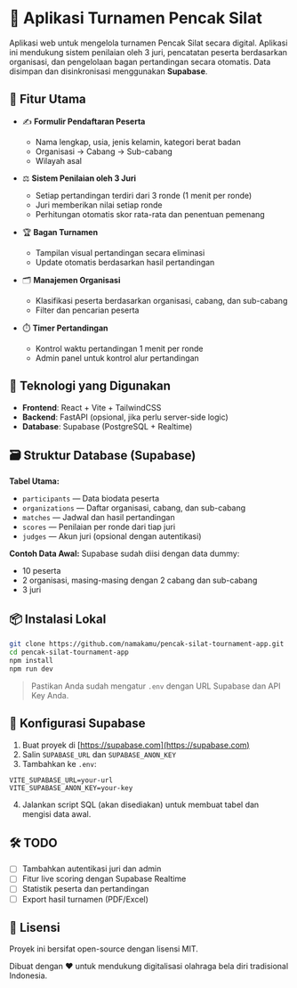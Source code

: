# 🥋 Aplikasi Turnamen Pencak Silat

Aplikasi web untuk mengelola turnamen Pencak Silat secara digital. Aplikasi ini mendukung sistem penilaian oleh 3 juri, pencatatan peserta berdasarkan organisasi, dan pengelolaan bagan pertandingan secara otomatis. Data disimpan dan disinkronisasi menggunakan **Supabase**.

## 🚀 Fitur Utama

- ✍️ **Formulir Pendaftaran Peserta**
  - Nama lengkap, usia, jenis kelamin, kategori berat badan
  - Organisasi → Cabang → Sub-cabang
  - Wilayah asal

- ⚖️ **Sistem Penilaian oleh 3 Juri**
  - Setiap pertandingan terdiri dari 3 ronde (1 menit per ronde)
  - Juri memberikan nilai setiap ronde
  - Perhitungan otomatis skor rata-rata dan penentuan pemenang

- 🏆 **Bagan Turnamen**
  - Tampilan visual pertandingan secara eliminasi
  - Update otomatis berdasarkan hasil pertandingan

- 🗂️ **Manajemen Organisasi**
  - Klasifikasi peserta berdasarkan organisasi, cabang, dan sub-cabang
  - Filter dan pencarian peserta

- ⏱️ **Timer Pertandingan**
  - Kontrol waktu pertandingan 1 menit per ronde
  - Admin panel untuk kontrol alur pertandingan

## 🧰 Teknologi yang Digunakan

- **Frontend**: React + Vite + TailwindCSS  
- **Backend**: FastAPI (opsional, jika perlu server-side logic)  
- **Database**: Supabase (PostgreSQL + Realtime)

## 🗃️ Struktur Database (Supabase)

**Tabel Utama:**
- `participants` — Data biodata peserta
- `organizations` — Daftar organisasi, cabang, dan sub-cabang
- `matches` — Jadwal dan hasil pertandingan
- `scores` — Penilaian per ronde dari tiap juri
- `judges` — Akun juri (opsional dengan autentikasi)
  
**Contoh Data Awal:**
Supabase sudah diisi dengan data dummy:
- 10 peserta
- 2 organisasi, masing-masing dengan 2 cabang dan sub-cabang
- 3 juri

## 📦 Instalasi Lokal

```bash
git clone https://github.com/namakamu/pencak-silat-tournament-app.git
cd pencak-silat-tournament-app
npm install
npm run dev
````

> Pastikan Anda sudah mengatur `.env` dengan URL Supabase dan API Key Anda.

## 🔐 Konfigurasi Supabase

1. Buat proyek di [https://supabase.com](https://supabase.com)
2. Salin `SUPABASE_URL` dan `SUPABASE_ANON_KEY`
3. Tambahkan ke `.env`:

```
VITE_SUPABASE_URL=your-url
VITE_SUPABASE_ANON_KEY=your-key
```

4. Jalankan script SQL (akan disediakan) untuk membuat tabel dan mengisi data awal.

## 🛠️ TODO

* [ ] Tambahkan autentikasi juri dan admin
* [ ] Fitur live scoring dengan Supabase Realtime
* [ ] Statistik peserta dan pertandingan
* [ ] Export hasil turnamen (PDF/Excel)

## 📄 Lisensi

Proyek ini bersifat open-source dengan lisensi MIT.

Dibuat dengan ❤️ untuk mendukung digitalisasi olahraga bela diri tradisional Indonesia.
